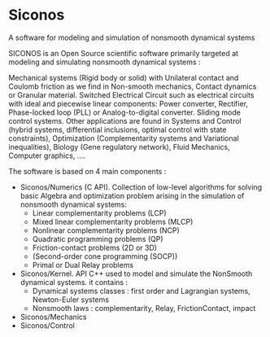 Siconos
================
A software for modeling and simulation of nonsmooth dynamical systems

SICONOS is an Open Source scientific software primarily targeted at modeling and simulating nonsmooth dynamical systems :

Mechanical systems (Rigid body or solid) with Unilateral contact and Coulomb friction as we find in Non-smooth mechanics, 
Contact dynamics or Granular material. Switched Electrical Circuit such as electrical circuits with ideal and piecewise linear
components: Power converter, Rectifier, Phase-locked loop (PLL) or Analog-to-digital converter.
Sliding mode control systems. Other applications are found in Systems and Control (hybrid systems, differential inclusions,
optimal control with state constraints), Optimization (Complementarity systems and Variational inequalities), 
Biology (Gene regulatory network), 
Fluid Mechanics, Computer graphics, ....

The software is based on 4 main components :
   * Siconos/Numerics (C API). Collection of low-level algorithms for solving basic Algebra and optimization problem arising in the simulation of nonsmooth dynamical systems:
     * Linear complementarity problems (LCP)
     * Mixed linear complementarity problems (MLCP)
     * Nonlinear complementarity problems (NCP)
     * Quadratic programming problems (QP)
     * Friction-contact problems (2D or 3D)
     * (Second-order cone programming (SOCP))
     * Primal or Dual Relay problems
   * Siconos/Kernel. API C++ used to model and simulate the NonSmooth dynamical systems. it contains :
     * Dynamical systems classes : first order and Lagrangian systems, Newton-Euler systems
     * Nonsmooth laws : complementarity, Relay, FrictionContact, impact
   * Siconos/Mechanics
   * Siconos/Control

